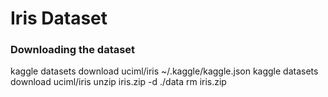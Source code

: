 # Iris Dataset

### Downloading the dataset
kaggle datasets download uciml/iris
~/.kaggle/kaggle.json
kaggle datasets download uciml/iris
unzip iris.zip -d ./data
rm iris.zip

